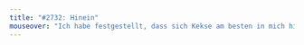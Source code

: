 ```yaml
---
title: "#2732: Hinein"
mouseover: "Ich habe festgestellt, dass sich Kekse am besten in mich hineinversetzen können."
---
```

